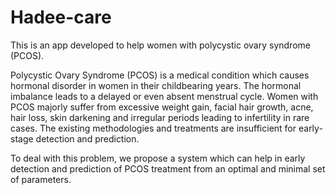 # Hadee-care

This is an app developed to help women with polycystic ovary syndrome (PCOS). 


Polycystic Ovary Syndrome (PCOS) is a medical condition which causes hormonal disorder in women in their childbearing years. The hormonal imbalance leads to a delayed or even absent menstrual cycle. Women with PCOS majorly suffer from excessive weight gain, facial hair growth, acne, hair loss, skin darkening and irregular periods leading to infertility in rare cases. The existing methodologies and treatments are insufficient for early-stage detection and prediction. 


To deal with this problem, we propose a system which can help in early detection and prediction of PCOS treatment from an optimal and minimal set of parameters.

